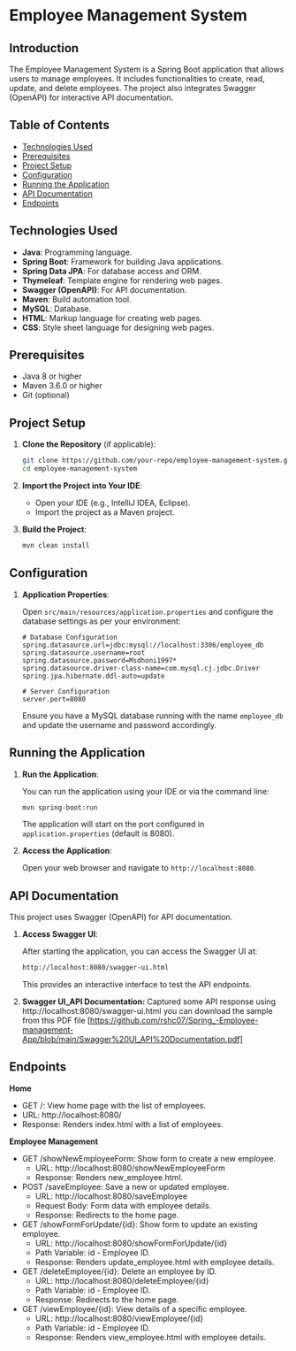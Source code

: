 # Employee Management System

## Introduction

The Employee Management System is a Spring Boot application that allows users to manage employees. It includes functionalities to create, read, update, and delete employees. The project also integrates Swagger (OpenAPI) for interactive API documentation.

## Table of Contents

- [Technologies Used](#technologies-used)
- [Prerequisites](#prerequisites)
- [Project Setup](#project-setup)
- [Configuration](#configuration)
- [Running the Application](#running-the-application)
- [API Documentation](#api-documentation)
- [Endpoints](#endpoints)

## Technologies Used

- **Java**: Programming language.
- **Spring Boot**: Framework for building Java applications.
- **Spring Data JPA**: For database access and ORM.
- **Thymeleaf**: Template engine for rendering web pages.
- **Swagger (OpenAPI)**: For API documentation.
- **Maven**: Build automation tool.
- **MySQL**: Database.
- **HTML**: Markup language for creating web pages.
- **CSS**: Style sheet language for designing web pages.

## Prerequisites

- Java 8 or higher
- Maven 3.6.0 or higher
- Git (optional)

## Project Setup

1. **Clone the Repository** (if applicable):

    ```sh
    git clone https://github.com/your-repo/employee-management-system.git
    cd employee-management-system
    ```

2. **Import the Project into Your IDE**:

    - Open your IDE (e.g., IntelliJ IDEA, Eclipse).
    - Import the project as a Maven project.

3. **Build the Project**:

    ```sh
    mvn clean install
    ```

## Configuration

1. **Application Properties**:

    Open `src/main/resources/application.properties` and configure the database settings as per your environment:

    ```properties
    # Database Configuration
    spring.datasource.url=jdbc:mysql://localhost:3306/employee_db
    spring.datasource.username=root
    spring.datasource.password=Msdhoni1997*
    spring.datasource.driver-class-name=com.mysql.cj.jdbc.Driver
    spring.jpa.hibernate.ddl-auto=update

    # Server Configuration
    server.port=8080
    ```

    Ensure you have a MySQL database running with the name `employee_db` and update the username and password accordingly.

## Running the Application

1. **Run the Application**:

    You can run the application using your IDE or via the command line:

    ```sh
    mvn spring-boot:run
    ```

    The application will start on the port configured in `application.properties` (default is 8080).

2. **Access the Application**:

    Open your web browser and navigate to `http://localhost:8080`.

## API Documentation

This project uses Swagger (OpenAPI) for API documentation.

1. **Access Swagger UI**:

    After starting the application, you can access the Swagger UI at:

    ```sh
    http://localhost:8080/swagger-ui.html
    ```

    This provides an interactive interface to test the API endpoints.
   
2. **Swagger UI_API Documentation:**
   Captured some API response using http://localhost:8080/swagger-ui.html you can download the sample from this PDF file [https://github.com/rshc07/Spring_-Employee-management-App/blob/main/Swagger%20UI_API%20Documentation.pdf]
## Endpoints

**Home**
- GET /: View home page with the list of employees.
- URL: http://localhost:8080/
- Response: Renders index.html with a list of employees.

**Employee Management**
- GET /showNewEmployeeForm: Show form to create a new employee.
    - URL: http://localhost:8080/showNewEmployeeForm
    - Response: Renders new_employee.html.
- POST /saveEmployee: Save a new or updated employee.
    - URL: http://localhost:8080/saveEmployee
    - Request Body: Form data with employee details.
    - Response: Redirects to the home page.
- GET /showFormForUpdate/{id}: Show form to update an existing employee.
    - URL: http://localhost:8080/showFormForUpdate/{id}
    - Path Variable: id - Employee ID.
    - Response: Renders update_employee.html with employee details.
- GET /deleteEmployee/{id}: Delete an employee by ID.
    - URL: http://localhost:8080/deleteEmployee/{id}
    - Path Variable: id - Employee ID.
    - Response: Redirects to the home page.
- GET /viewEmployee/{id}: View details of a specific employee.
    - URL: http://localhost:8080/viewEmployee/{id}
    - Path Variable: id - Employee ID.
    - Response: Renders view_employee.html with employee details.
